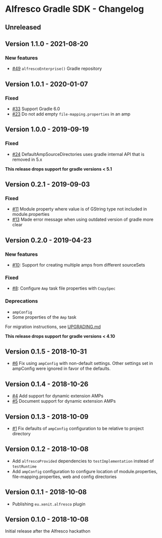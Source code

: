# Alfresco Gradle SDK - Changelog

## Unreleased

## Version 1.1.0 - 2021-08-20

### New features

 * [#49](https://github.com/xenit-eu/alfresco-gradle-sdk/pull/49) `alfrescoEnterprise()` Gradle repository

## Version 1.0.1 - 2020-01-07

### Fixed

 * [#33](https://github.com/xenit-eu/alfresco-gradle-sdk/pull/33) Support Gradle 6.0
 * [#23](https://github.com/xenit-eu/alfresco-gradle-sdk/issues/23) Do not add empty `file-mapping.properties` in an amp

## Version 1.0.0 - 2019-09-19

### Fixed

 * [#24](https://github.com/xenit-eu/alfresco-gradle-sdk/issues/24) DefaultAmpSourceDirectories uses gradle internal API that is removed in 5.x 
 
**This release drops support for gradle versions < 5.1**

## Version 0.2.1 - 2019-09-03

### Fixed

 * [#11](https://github.com/xenit-eu/alfresco-gradle-sdk/issues/11) Module property where value is of GString type not included in module.properties
 * [#13](https://github.com/xenit-eu/alfresco-gradle-sdk/issues/13) Made error message when using outdated version of gradle more clear

## Version 0.2.0 - 2019-04-23

### New features

 * [#10](https://github.com/xenit-eu/alfresco-gradle-sdk/pull/10): Support for creating multiple amps from different sourceSets

### Fixed

 * [#8](https://github.com/xenit-eu/alfresco-gradle-sdk/issues/8): Configure `Amp` task file properties with `CopySpec`

### Deprecations

 * `ampConfig`
 * Some properties of the `Amp` task

For migration instructions, see [UPGRADING.md](https://github.com/xenit-eu/alfresco-gradle-sdk/blob/0.2.0/UPGRADING.md)

**This release drops support for gradle versions < 4.10**

## Version 0.1.5 - 2018-10-31

 * [#6](https://github.com/xenit-eu/alfresco-gradle-sdk/pull/6) Fix using `ampConfig` with non-default settings. Other settings set in ampConfig were ignored in favor of the defaults.

## Version 0.1.4 - 2018-10-26

 * [#4](https://github.com/xenit-eu/alfresco-gradle-sdk/pull/4) Add support for dynamic extension AMPs
 * [#5](https://github.com/xenit-eu/alfresco-gradle-sdk/pull/5) Document support for dynamic extension AMPs

## Version 0.1.3 - 2018-10-09

 * [#1](https://github.com/xenit-eu/alfresco-gradle-sdk/pull/1) Fix defaults of `ampConfig` configuration to be relative to project directory

## Version 0.1.2 - 2018-10-08

 * Add `alfrescoProvided` dependencies to `testImplementation` instead of `testRuntime`
 * Add `ampConfig` configuration to configure location of module.properties, file-mapping.properties, web and config directories

## Version 0.1.1 - 2018-10-08

 * Publishing `eu.xenit.alfresco` plugin

## Version 0.1.0 - 2018-10-08

Initial release after the Alfresco hackathon
